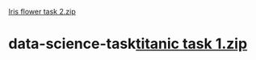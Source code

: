[Iris flower task 2.zip](https://github.com/Akshaje/data-science-task/files/13888223/Iris.flower.task.2.zip)
# data-science-task[titanic task 1.zip](https://github.com/Akshaje/data-science-task/files/13888188/titanic.task.1.zip)
